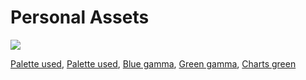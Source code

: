 Personal Assets
===============

![](https://github.com/personal-assets/personal-assets.github.io/workflows/CI/CD%20Pipeline/badge.svg)

[Palette used](https://coolors.co/9bc995-d00000-2d3142-5d6c80-8da7be-bfd0df-f0f8ff-a9ddd6-35605a-2e3532),
[Palette used](https://coolors.co/2d3142-5d6c80-8da7be-bfd0df-f0f8ff-ecebda-e8ddb5-f6ae2d),
[Blue gamma](https://coolors.co/2d3142-5d6c80-8da7be-bfd0df-f0f8ff),
[Green gamma](https://coolors.co/a9ddd6-8cbeb7-6f9f98-35605a-2e3532),
[Charts green](https://coolors.co/d8f3dc-b7e4c7-a6ddbd-95d5b2-74c69d-52b788-40916c-2d6a4f-1b4332-081c15)
